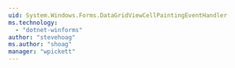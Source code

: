 ```yaml
---
uid: System.Windows.Forms.DataGridViewCellPaintingEventHandler
ms.technology: 
  - "dotnet-winforms"
author: "stevehoag"
ms.author: "shoag"
manager: "wpickett"
---
```

